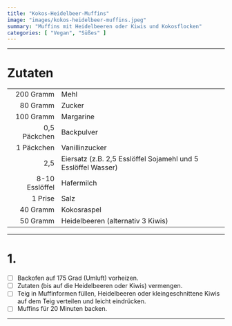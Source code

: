 ```yaml
---
title: "Kokos-Heidelbeer-Muffins"
image: "images/kokos-heidelbeer-muffins.jpeg"
summary: "Muffins mit Heidelbeeren oder Kiwis und Kokosflocken"
categories: [ "Vegan", "Süßes" ]
---
```


---

# Zutaten

|                |                                                               |
|---------------:|:--------------------------------------------------------------|
|      200 Gramm | Mehl                                                          |
|       80 Gramm | Zucker                                                        |
|      100 Gramm | Margarine                                                     |
|   0,5 Päckchen | Backpulver                                                    |
|     1 Päckchen | Vanillinzucker                                                |
|            2,5 | Eiersatz (z.B. 2,5 Esslöffel Sojamehl und 5 Esslöffel Wasser) |
| 8-10 Esslöffel | Hafermilch                                                    |
|        1 Prise | Salz                                                          |
|       40 Gramm | Kokosraspel                                                   |
|       50 Gramm | Heidelbeeren (alternativ 3 Kiwis)                             |

---

# 1.

- [ ] Backofen auf 175 Grad (Umluft) vorheizen.
- [ ] Zutaten (bis auf die Heidelbeeren oder Kiwis) vermengen.
- [ ] Teig in Muffinformen füllen, Heidelbeeren oder kleingeschnittene Kiwis auf dem Teig verteilen und leicht
  eindrücken.
- [ ] Muffins für 20 Minuten backen.

---
